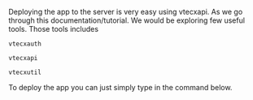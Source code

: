 Deploying the app to the server is very easy using vtecxapi.
As we go through this documentation/tutorial.
We would be exploring few useful tools. Those tools includes

```
vtecxauth
```

```
vtecxapi
```

```
vtecxutil
```


To deploy the app you can just simply type in the command below.
